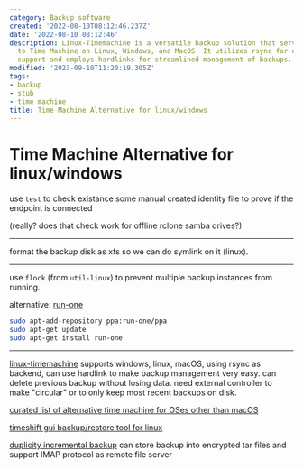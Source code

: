 ```yaml
---
category: Backup software
created: '2022-08-10T08:12:46.237Z'
date: '2022-08-10 08:12:46'
description: Linux-Timemachine is a versatile backup solution that serves as an alternative
  to Time Machine on Linux, Windows, and MacOS. It utilizes rsync for efficient backup
  support and employs hardlinks for streamlined management of backups.
modified: '2023-09-10T11:20:19.305Z'
tags:
- backup
- stub
- time machine
title: Time Machine Alternative for linux/windows
---
```


# Time Machine Alternative for linux/windows

use `test` to check existance some manual created identity file to prove if the endpoint is connected

(really? does that check work for offline rclone samba drives?)

----

format the backup disk as xfs so we can do symlink on it (linux).

----

use `flock` (from `util-linux`) to prevent multiple backup instances from running.

alternative: [run-one](https://blog.dustinkirkland.com/2011/02/introducing-run-one-and-run-this-one.html)

```bash
sudo apt-add-repository ppa:run-one/ppa
sudo apt-get update
sudo apt-get install run-one
```

----

[linux-timemachine](https://github.com/cytopia/linux-timemachine#star-features) supports windows, linux, macOS, using rsync as backend, can use hardlink to make backup management very easy. can delete previous backup without losing data. need external controller to make "circular" or to only keep most recent backups on disk.

[curated list of alternative time machine for OSes other than macOS](https://alternativeto.net/software/time-machine/?platform=linux&p=2)

[timeshift gui backup/restore tool for linux](https://alternativeto.net/software/timeshift/about/)

[duplicity incremental backup](https://duplicity.gitlab.io/) can store backup into encrypted tar files and support IMAP protocol as remote file server


